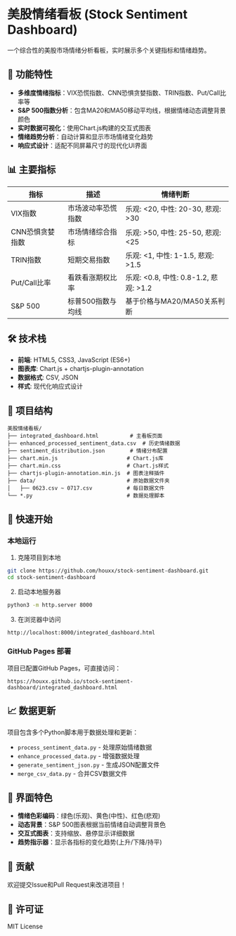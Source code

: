 # 美股情绪看板 (Stock Sentiment Dashboard)

一个综合性的美股市场情绪分析看板，实时展示多个关键指标和情绪趋势。

## 🚀 功能特性

- **多维度情绪指标**：VIX恐慌指数、CNN恐惧贪婪指数、TRIN指数、Put/Call比率等
- **S&P 500指数分析**：包含MA20和MA50移动平均线，根据情绪动态调整背景颜色
- **实时数据可视化**：使用Chart.js构建的交互式图表
- **情绪趋势分析**：自动计算和显示市场情绪变化趋势
- **响应式设计**：适配不同屏幕尺寸的现代化UI界面

## 📊 主要指标

| 指标 | 描述 | 情绪判断 |
|------|------|----------|
| VIX指数 | 市场波动率恐慌指数 | 乐观: <20, 中性: 20-30, 悲观: >30 |
| CNN恐惧贪婪指数 | 市场情绪综合指标 | 乐观: >50, 中性: 25-50, 悲观: <25 |
| TRIN指数 | 短期交易指数 | 乐观: <1, 中性: 1-1.5, 悲观: >1.5 |
| Put/Call比率 | 看跌看涨期权比率 | 乐观: <0.8, 中性: 0.8-1.2, 悲观: >1.2 |
| S&P 500 | 标普500指数与均线 | 基于价格与MA20/MA50关系判断 |

## 🛠️ 技术栈

- **前端**: HTML5, CSS3, JavaScript (ES6+)
- **图表库**: Chart.js + chartjs-plugin-annotation
- **数据格式**: CSV, JSON
- **样式**: 现代化响应式设计

## 📁 项目结构

```
美股情绪看板/
├── integrated_dashboard.html          # 主看板页面
├── enhanced_processed_sentiment_data.csv  # 历史情绪数据
├── sentiment_distribution.json        # 情绪分布配置
├── chart.min.js                      # Chart.js库
├── chart.min.css                     # Chart.js样式
├── chartjs-plugin-annotation.min.js  # 图表注释插件
├── data/                             # 原始数据文件夹
│   ├── 0623.csv ~ 0717.csv           # 每日数据文件
└── *.py                              # 数据处理脚本
```

## 🚀 快速开始

### 本地运行

1. 克隆项目到本地
```bash
git clone https://github.com/houxx/stock-sentiment-dashboard.git
cd stock-sentiment-dashboard
```

2. 启动本地服务器
```bash
python3 -m http.server 8000
```

3. 在浏览器中访问
```
http://localhost:8000/integrated_dashboard.html
```

### GitHub Pages 部署

项目已配置GitHub Pages，可直接访问：
```
https://houxx.github.io/stock-sentiment-dashboard/integrated_dashboard.html
```

## 📈 数据更新

项目包含多个Python脚本用于数据处理和更新：

- `process_sentiment_data.py` - 处理原始情绪数据
- `enhance_processed_data.py` - 增强数据处理
- `generate_sentiment_json.py` - 生成JSON配置文件
- `merge_csv_data.py` - 合并CSV数据文件

## 🎨 界面特色

- **情绪色彩编码**：绿色(乐观)、黄色(中性)、红色(悲观)
- **动态背景**：S&P 500图表根据当前情绪自动调整背景色
- **交互式图表**：支持缩放、悬停显示详细数据
- **趋势指示器**：显示各指标的变化趋势(上升/下降/持平)


## 🤝 贡献

欢迎提交Issue和Pull Request来改进项目！

## 📄 许可证

MIT License